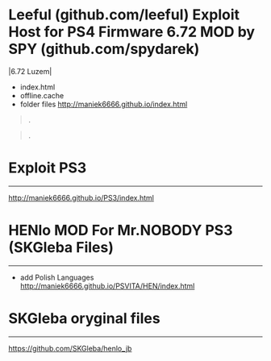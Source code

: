 # Leeful (github.com/leeful) Exploit Host for PS4 Firmware 6.72 MOD by SPY (github.com/spydarek)
|6.72 Luzem|
- index.html
- offline.cache
- folder files
http://maniek6666.github.io/index.html
>.

>.

>

>

>
# Exploit PS3
-----
http://maniek6666.github.io/PS3/index.html
>
>
>
>
>
>
>
# HENlo MOD For Mr.NOBODY PS3 (SKGleba Files)
-----
- add Polish Languages
http://maniek6666.github.io/PSVITA/HEN/index.html
>
>
# SKGleba oryginal files
-----
 https://github.com/SKGleba/henlo_jb

